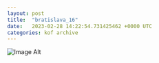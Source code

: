 ```yaml
---
layout:	post
title:	"bratislava_16"
date:	2023-02-28 14:22:54.731425462 +0000 UTC
categories:	kof archive
---
```


![Image Alt](https://k0f.github.io/assets/bratislava_16.png)